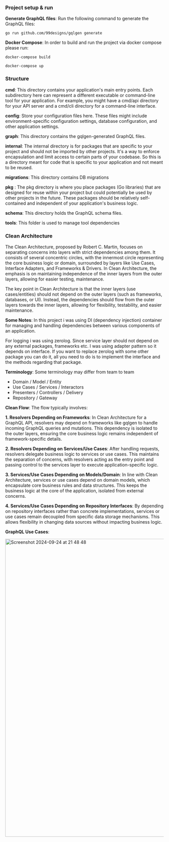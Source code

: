 ### Project setup & run 
**Generate GraphQL files**: Run the following command to generate the GraphQL files:

`go run github.com/99designs/gqlgen generate`

**Docker Compose**: In order to build and run the project via docker compose please run:

`docker-compose build` 

`docker-compose up` 

### Structure

**cmd**: This directory contains your application's main entry points. Each subdirectory here can represent a different executable or command-line tool for your application. For example, you might have a cmd/api directory for your API server and a cmd/cli directory for a command-line interface.

**config**: Store your configuration files here. These files might include environment-specific configuration settings, database configuration, and other application settings.

**graph**: This directory contains the gqlgen-generated GraphQL files.

**internal**: The internal directory is for packages that are specific to your project and should not be imported by other projects. It's a way to enforce encapsulation and limit access to certain parts of your codebase. So this is a directory meant for code that is specific to your application and not meant to be reused.

**migrations**: This directory contains DB migrations

**pkg** : The pkg directory is where you place packages (Go libraries) that are designed for reuse within your project but could potentially be used by other projects in the future. These packages should be relatively self-contained and independent of your application's business logic.

**schema**: This directory holds the GraphQL schema files.

**tools**: This folder is used to manage tool dependencies

### Clean Architecture
The Clean Architecture, proposed by Robert C. Martin, focuses on separating concerns into layers with strict dependencies among them. It consists of several concentric circles, with the innermost circle representing the core business logic or domain, surrounded by layers like Use Cases, Interface Adapters, and Frameworks & Drivers. In Clean Architecture, the emphasis is on maintaining independence of the inner layers from the outer layers, allowing for easier testing, maintenance.

The key point in Clean Architecture is that the inner layers (use cases/entities) should not depend on the outer layers (such as frameworks, databases, or UI). Instead, the dependencies should flow from the outer layers towards the inner layers, allowing for flexibility, testability, and easier maintenance.

**Some Notes**: In this project i was using DI (dependency injection) container for managing and handling dependencies between various components of an application.

For logging i was using zerolog. Since service layer should not depend on any external packages, frameworks etc. I was using adapter pattern so it depends on interface.
If you want to replace zerolog with some other package you can do it, all you need to do is to implement the interface and the methods regarding that package.

**Terminology**: Some terminology may differ from team to team

- Domain / Model / Entity
- Use Cases / Services / Interactors
- Presenters / Controllers / Delivery
- Repository / Gateway

**Clean Flow**: The flow typically involves:

**1. Resolvers Depending on Frameworks**: In Clean Architecture for a GraphQL API, resolvers may depend on frameworks like gqlgen to handle incoming GraphQL queries and mutations. This dependency is isolated to the outer layers, ensuring the core business logic remains independent of framework-specific details.

**2. Resolvers Depending on Services/Use Cases**: After handling requests, resolvers delegate business logic to services or use cases. This maintains the separation of concerns, with resolvers acting as the entry point and passing control to the services layer to execute application-specific logic.

**3. Services/Use Cases Depending on Models/Domain**: In line with Clean Architecture, services or use cases depend on domain models, which encapsulate core business rules and data structures. This keeps the business logic at the core of the application, isolated from external concerns.

**4. Services/Use Cases Depending on Repository Interfaces**: By depending on repository interfaces rather than concrete implementations, services or use cases remain decoupled from specific data storage mechanisms. This allows flexibility in changing data sources without impacting business logic.

**GraphQL Use Cases**:

<img width="943" alt="Screenshot 2024-09-24 at 21 48 48" src="https://github.com/user-attachments/assets/3d711991-12d3-4c7f-bb00-fcc3fce123d8">



